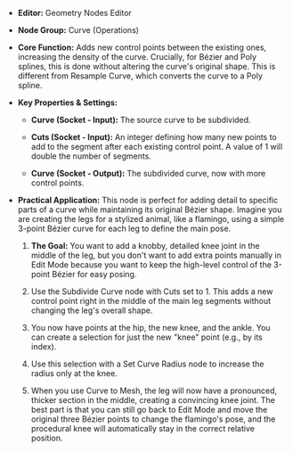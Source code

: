 - **Editor:** Geometry Nodes Editor
    
- **Node Group:** Curve (Operations)
    
- **Core Function:** Adds new control points between the existing ones, increasing the density of the curve. Crucially, for Bézier and Poly splines, this is done without altering the curve's original shape. This is different from Resample Curve, which converts the curve to a Poly spline.
    
- **Key Properties & Settings:**
    
    - **Curve (Socket - Input):** The source curve to be subdivided.
        
    - **Cuts (Socket - Input):** An integer defining how many new points to add to the segment after each existing control point. A value of 1 will double the number of segments.
        
    - **Curve (Socket - Output):** The subdivided curve, now with more control points.
        
- **Practical Application:** This node is perfect for adding detail to specific parts of a curve while maintaining its original Bézier shape. Imagine you are creating the legs for a stylized animal, like a flamingo, using a simple 3-point Bézier curve for each leg to define the main pose.
    
    1. **The Goal:** You want to add a knobby, detailed knee joint in the middle of the leg, but you don't want to add extra points manually in Edit Mode because you want to keep the high-level control of the 3-point Bézier for easy posing.
        
    2. Use the Subdivide Curve node with Cuts set to 1. This adds a new control point right in the middle of the main leg segments without changing the leg's overall shape.
        
    3. You now have points at the hip, the new knee, and the ankle. You can create a selection for just the new "knee" point (e.g., by its index).
        
    4. Use this selection with a Set Curve Radius node to increase the radius only at the knee.
        
    5. When you use Curve to Mesh, the leg will now have a pronounced, thicker section in the middle, creating a convincing knee joint. The best part is that you can still go back to Edit Mode and move the original three Bézier points to change the flamingo's pose, and the procedural knee will automatically stay in the correct relative position.